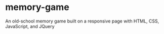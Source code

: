 # memory-game
An old-school memory game built on a responsive page with HTML, CSS, JavaScript, and JQuery
